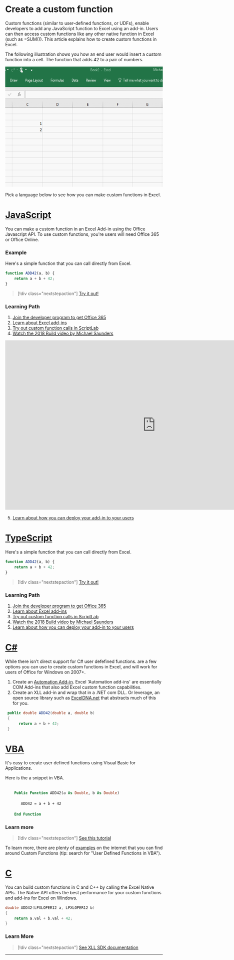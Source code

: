 # Create a custom function

Custom functions (similar to user-defined functions, or UDFs), enable developers to add any JavaScript function to Excel using an add-in. Users can then access custom functions like any other native function in Excel (such as =SUM()). This article explains how to create custom functions in Excel.

The following illustration shows you how an end user would insert a custom function into a cell. The function that adds 42 to a pair of numbers.

<img alt="custom functions" src="https://github.com/OfficeDev/office-js-docs-pr/raw/master/docs/images/custom-function.gif" width="579" height="383" />


Pick a language below to see how you can make custom functions in Excel.

# [JavaScript](#tab/js)

You can make a custom function in an Excel Add-in using the Office Javascript API.  To use custom functions, you're users will need Office 365 or Office Online.

### Example 
Here's a simple function that you can call directly from Excel.

```javascript
function ADD42(a, b) {
    return a + b + 42;
}
```

> [!div class="nextstepaction"]
> [Try it out!](http://dev.office.com)


### Learning Path

1. [Join the developer program to get Office 365](https://aka.ms/o365devprogram)
2. [Learn about Excel add-ins](https://docs.microsoft.com/en-us/office/dev/add-ins/excel/custom-functions-overview)
3. [Try out custom function calls in ScriptLab](https://appsource.microsoft.com/en-us/product/office/WA104380862?tab=Overview)
4. [Watch the 2018 Build video by Michael Saunders](https://channel9.msdn.com/events/Build/2018/BRK2419?term=excel%20)


<iframe src="https://channel9.msdn.com/events/Build/2018/BRK2419/player" width="960" height="540" allowFullScreen frameBorder="0"></iframe>


5. [Learn about how you can deploy your add-in to your users](https://docs.microsoft.com/en-us/office/dev/add-ins/publish/publish)


# [TypeScript](#tab/ts)

Here's a simple function that you can call directly from Excel.

```typescript
function ADD42(a, b) {
    return a + b + 42;
}
```

> [!div class="nextstepaction"]
> [Try it out!](http://dev.office.com)


### Learning Path
1. [Join the developer program to get Office 365](https://aka.ms/o365devprogram)
2. [Learn about Excel add-ins](https://docs.microsoft.com/en-us/office/dev/add-ins/excel/custom-functions-overview)
3. [Try out custom function calls in ScriptLab](https://appsource.microsoft.com/en-us/product/office/WA104380862?tab=Overview)
4. [Watch the 2018 Build video by Michael Saunders](https://channel9.msdn.com/events/Build/2018/BRK2419?term=excel%20)
5. [Learn about how you can deploy your add-in to your users](https://docs.microsoft.com/en-us/office/dev/add-ins/publish/publish)


# [C#](#tab/csharp)

While there isn't direct support for C# user defefined functions. are a few options you can use to create custom functions in Excel, and will work for users of Office for Windows on 2007+.


1. Create an [Automation Add-in](https://support.microsoft.com/en-us/help/291392/excel-com-add-ins-and-automation-add-ins). Excel 'Automation add-ins' are essentially COM Add-ins that also add Excel custom function capabilities. 
2. Create an XLL add-in and wrap that in a .NET com DLL.  Or leverage, an open source library such as [ExcelDNA.net](https://excel-dna.net/) that abstracts much of this for you. 

```csharp
 public double ADD42(double a, double b)
 {
      return a + b + 42; 
 }
```


# [VBA](#tab/vba)

It's easy to create user defined functions using Visual Basic for Applications.  

Here is the a snippet in VBA.

```vb

    Public Function ADD42(a As Double, b As Double)

       ADD42 = a + b + 42    

    End Function

```

### Learn more

> [!div class="nextstepaction"]
> [See this tutorial](https://support.office.com/en-us/article/Create-custom-functions-in-Excel-2F06C10B-3622-40D6-A1B2-B6748AE8231F)

To learn more, there are plenty of [examples](https://support.office.com/en-us/article/Create-custom-functions-in-Excel-2F06C10B-3622-40D6-A1B2-B6748AE8231F) on the internet that you can find around Custom Functions (tip: search for "User Defined Functions in VBA").

# [C](#tab/c)


You can build custom functions in C and C++ by calling the Excel Native APIs. The Native API offers the best performance for your custom functions and add-ins for Excel on Windows.

```c++
double ADD42(LPXLOPER12 a, LPXLOPER12 b)
{   
    return a.val + b.val + 42;
}
```
### Learn More
> [!div class="nextstepaction"]
> [See XLL SDK documentation](https://msdn.microsoft.com/en-us/library/office/bb687883.aspx)



---
